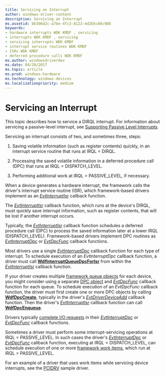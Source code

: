 ```yaml
---
title: Servicing an Interrupt
author: windows-driver-content
description: Servicing an Interrupt
ms.assetid: b6306d2c-a7be-4fc3-8123-4d2b5c60c988
keywords:
- hardware interrupts WDK KMDF , servicing
- interrupts WDK KMDF , servicing
- servicing interrupts WDK KMDF
- interrupt service routines WDK KMDF
- ISRs WDK KMDF
- deferred procedure calls WDK KMDF
ms.author: windowsdriverdev
ms.date: 04/20/2017
ms.topic: article
ms.prod: windows-hardware
ms.technology: windows-devices
ms.localizationpriority: medium
---
```


# Servicing an Interrupt


This topic describes how to service a DIRQL interrupt. For information about servicing a passive-level interrupt, see [Supporting Passive Level Interrupts](supporting-passive-level-interrupts.md#servicing).

Servicing an interrupt consists of two, and sometimes three, steps:

1.  Saving volatile information (such as register contents) quickly, in an interrupt service routine that runs at IRQL = DIRQL.

2.  Processing the saved volatile information in a deferred procedure call (DPC) that runs at IRQL = DISPATCH\_LEVEL.

3.  Performing additional work at IRQL = PASSIVE\_LEVEL, if necessary.

When a device generates a hardware interrupt, the framework calls the driver's interrupt service routine (ISR), which framework-based drivers implement as an [*EvtInterruptIsr*](https://msdn.microsoft.com/library/windows/hardware/ff541735) callback function.

The [*EvtInterruptIsr*](https://msdn.microsoft.com/library/windows/hardware/ff541735) callback function, which runs at the device's DIRQL, must quickly save interrupt information, such as register contents, that will be lost if another interrupt occurs.

Typically, the [*EvtInterruptIsr*](https://msdn.microsoft.com/library/windows/hardware/ff541735) callback function schedules a deferred procedure call (DPC) to process the saved information later at a lower IRQL (DISPATCH\_LEVEL). Framework-based drivers implement DPC routines as [*EvtInterruptDpc*](https://msdn.microsoft.com/library/windows/hardware/ff541721) or [*EvtDpcFunc*](https://msdn.microsoft.com/library/windows/hardware/ff541683) callback functions.

Most drivers use a single [*EvtInterruptDpc*](https://msdn.microsoft.com/library/windows/hardware/ff541721) callback function for each type of interrupt. To schedule execution of an *EvtInterruptDpc* callback function, a driver must call [**WdfInterruptQueueDpcForIsr**](https://msdn.microsoft.com/library/windows/hardware/ff547371) from within the [*EvtInterruptIsr*](https://msdn.microsoft.com/library/windows/hardware/ff541735) callback function.

If your driver creates multiple [framework queue objects](framework-queue-objects.md) for each device, you might consider using a separate [DPC object](https://msdn.microsoft.com/library/windows/hardware/dn265635) and [*EvtDpcFunc*](https://msdn.microsoft.com/library/windows/hardware/ff541683) callback function for each queue. To schedule execution of an *EvtDpcFunc* callback function, the driver must first create one or more DPC objects by calling [**WdfDpcCreate**](https://msdn.microsoft.com/library/windows/hardware/ff547140), typically in the driver's [*EvtDriverDeviceAdd*](https://msdn.microsoft.com/library/windows/hardware/ff541693) callback function. Then the driver's [*EvtInterruptIsr*](https://msdn.microsoft.com/library/windows/hardware/ff541735) callback function can call [**WdfDpcEnqueue**](https://msdn.microsoft.com/library/windows/hardware/ff547148).

Drivers typically [complete I/O requests](completing-i-o-requests.md) in their [*EvtInterruptDpc*](https://msdn.microsoft.com/library/windows/hardware/ff541721) or [*EvtDpcFunc*](https://msdn.microsoft.com/library/windows/hardware/ff541683) callback functions.

Sometimes a driver must perform some interrupt-servicing operations at IRQL = PASSIVE\_LEVEL. In such cases the driver's [*EvtInterruptDpc*](https://msdn.microsoft.com/library/windows/hardware/ff541721) or [*EvtDpcFunc*](https://msdn.microsoft.com/library/windows/hardware/ff541683) callback function, executing at IRQL = DISPATCH\_LEVEL, can schedule execution of one or more [framework work items](using-framework-work-items.md), which run at IRQL = PASSIVE\_LEVEL.

For an example of a driver that uses work items while servicing device interrupts, see the [PCIDRV](sample-kmdf-drivers.md) sample driver.

 

 





